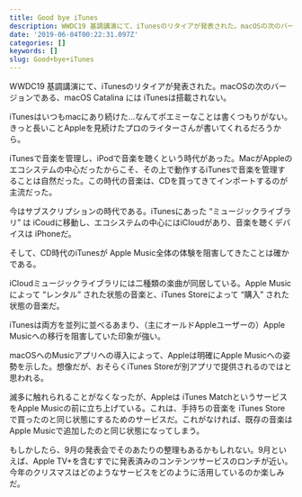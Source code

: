 ```yaml
---
title: Good bye iTunes
description: WWDC19 基調講演にて、iTunesのリタイアが発表された。macOSの次のバージョンである、macOS Catalina には iTunesは搭載されない。
date: '2019-06-04T00:22:31.097Z'
categories: []
keywords: []
slug: Good+bye+iTunes
---
```

WWDC19 基調講演にて、iTunesのリタイアが発表された。macOSの次のバージョンである、macOS Catalina には iTunesは搭載されない。

iTunesはいつもmacにあり続けた…なんてポエミーなことは書くつもりがない。きっと長いことAppleを見続けたプロのライターさんが書いてくれるだろうから。

iTunesで音楽を管理し、iPodで音楽を聴くという時代があった。MacがAppleのエコシステムの中心だったからこそ、その上で動作するiTunesで音楽を管理することは自然だった。この時代の音楽は、CDを買ってきてインポートするのが主流だった。

今はサブスクリプションの時代である。iTunesにあった “ミュージックライブラリ” は iCoudに移動し、エコシステムの中心にはiCloudがあり、音楽を聴くデバイスは iPhoneだ。

そして、CD時代のiTunesが Apple Music全体の体験を阻害してきたことは確かである。

iCloudミュージックライブラリには二種類の楽曲が同居している。Apple Musicによって “レンタル” された状態の音楽と、iTunes Storeによって “購入” された状態の音楽だ。

iTunesは両方を並列に並べるあまり、（主にオールドAppleユーザーの）Apple Musicへの移行を阻害していた印象が強い。

macOSへのMusicアプリへの導入によって、Appleは明確にApple Musicへの姿勢を示した。想像だが、おそらくiTunes Storeが別アプリで提供されるのではと思われる。

滅多に触れられることがなくなったが、Appleは iTunes MatchというサービスをApple Musicの前に立ち上げている。これは、手持ちの音楽を iTunes Storeで買ったのと同じ状態にするためのサービスだ。これがなければ、既存の音楽はApple Musicで追加したのと同じ状態になってしまう。

もしかしたら、9月の発表会でそのあたりの整理もあるかもしれない。9月といえば、Apple TV+を含むすでに発表済みのコンテンツサービスのロンチが近い。今年のクリスマスはどのようなサービスをどのように活用しているのか楽しみだ。